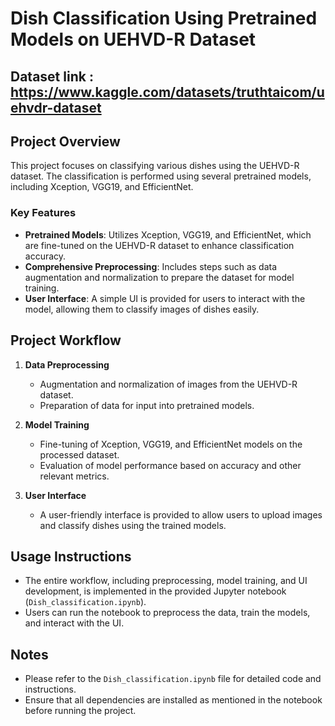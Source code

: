 # Dish Classification Using Pretrained Models on UEHVD-R Dataset

## Dataset link : https://www.kaggle.com/datasets/truthtaicom/uehvdr-dataset
## Project Overview

This project focuses on classifying various dishes using the UEHVD-R dataset. The classification is performed using several pretrained models, including Xception, VGG19, and EfficientNet.

### Key Features

- **Pretrained Models**: Utilizes Xception, VGG19, and EfficientNet, which are fine-tuned on the UEHVD-R dataset to enhance classification accuracy.
- **Comprehensive Preprocessing**: Includes steps such as data augmentation and normalization to prepare the dataset for model training.
- **User Interface**: A simple UI is provided for users to interact with the model, allowing them to classify images of dishes easily.

## Project Workflow

1. **Data Preprocessing**
   - Augmentation and normalization of images from the UEHVD-R dataset.
   - Preparation of data for input into pretrained models.

2. **Model Training**
   - Fine-tuning of Xception, VGG19, and EfficientNet models on the processed dataset.
   - Evaluation of model performance based on accuracy and other relevant metrics.

3. **User Interface**
   - A user-friendly interface is provided to allow users to upload images and classify dishes using the trained models.

## Usage Instructions

- The entire workflow, including preprocessing, model training, and UI development, is implemented in the provided Jupyter notebook (`Dish_classification.ipynb`).
- Users can run the notebook to preprocess the data, train the models, and interact with the UI.

## Notes

- Please refer to the `Dish_classification.ipynb` file for detailed code and instructions.
- Ensure that all dependencies are installed as mentioned in the notebook before running the project.
